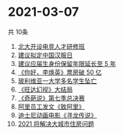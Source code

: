 # 2021-03-07
  共 10条

  <!-- BEGIN -->
  <!-- 最后更新时间:Sun Mar 07 2021 06:10:40 GMT+0000 (Coordinated Universal Time) -->
  1. [北大开设电竞人才研修班](https://www.zhihu.com/search?q=北大电竞)
1. [建议拟定中国汉服日](https://www.zhihu.com/search?q=汉服)
1. [建议应届生身份保留年限延长至 5 年](https://www.zhihu.com/search?q=应届生身份)
1. [《你好，李焕英》票房破 50 亿](https://www.zhihu.com/search?q=李焕英)
1. [玻利维亚一大学多名学生坠亡](https://www.zhihu.com/search?q=玻利维亚)
1. [《旺达幻视》大结局](https://www.zhihu.com/search?q=旺达幻视)
1. [《奇葩说》第七季总决赛](https://www.zhihu.com/search?q=奇葩说)
1. [阿里员工发文《致阿里》](https://www.zhihu.com/search?q=致阿里)
1. [迪士尼动画电影《寻龙传说》](https://www.zhihu.com/search?q=寻龙传说)
1. [2021 将解决大城市住房问题](https://www.zhihu.com/search?q=大城市住房问题)
  <!-- END -->
  